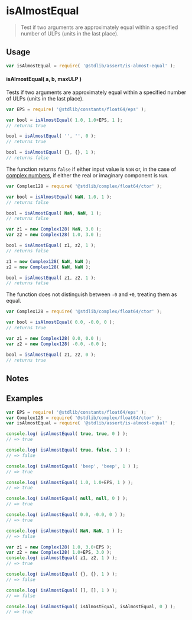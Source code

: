<!--

@license Apache-2.0

Copyright (c) 2025 The Stdlib Authors.

Licensed under the Apache License, Version 2.0 (the "License");
you may not use this file except in compliance with the License.
You may obtain a copy of the License at

   http://www.apache.org/licenses/LICENSE-2.0

Unless required by applicable law or agreed to in writing, software
distributed under the License is distributed on an "AS IS" BASIS,
WITHOUT WARRANTIES OR CONDITIONS OF ANY KIND, either express or implied.
See the License for the specific language governing permissions and
limitations under the License.

-->

# isAlmostEqual

> Test if two arguments are approximately equal within a specified number of ULPs (units in the last place).

<section class="usage">

## Usage

```javascript
var isAlmostEqual = require( '@stdlib/assert/is-almost-equal' );
```

#### isAlmostEqual( a, b, maxULP )

Tests if two arguments are approximately equal within a specified number of ULPs (units in the last place).

```javascript
var EPS = require( '@stdlib/constants/float64/eps' );

var bool = isAlmostEqual( 1.0, 1.0+EPS, 1 );
// returns true

bool = isAlmostEqual( '', '', 0 );
// returns true

bool = isAlmostEqual( {}, {}, 1 );
// returns false
```

The function returns `false` if either input value is `NaN` or, in the case of [complex numbers][@stdlib/complex], if either the real or imaginary component is `NaN`.

```javascript
var Complex128 = require( '@stdlib/complex/float64/ctor' );

var bool = isAlmostEqual( NaN, 1.0, 1 );
// returns false

bool = isAlmostEqual( NaN, NaN, 1 );
// returns false

var z1 = new Complex128( NaN, 3.0 );
var z2 = new Complex128( 1.0, 3.0 );

bool = isAlmostEqual( z1, z2, 1 );
// returns false

z1 = new Complex128( NaN, NaN );
z2 = new Complex128( NaN, NaN );

bool = isAlmostEqual( z1, z2, 1 );
// returns false
```

The function does not distinguish between `-0` and `+0`, treating them as equal.

```javascript
var Complex128 = require( '@stdlib/complex/float64/ctor' );

var bool = isAlmostEqual( 0.0, -0.0, 0 );
// returns true

var z1 = new Complex128( 0.0, 0.0 );
var z2 = new Complex128( -0.0, -0.0 );

bool = isAlmostEqual( z1, z2, 0 );
// returns true
```

</section>

<!-- /.usage -->

<section class="notes">

## Notes

</section>

<!-- /.notes -->

<section class="examples">

## Examples

<!-- eslint no-undef: "error" -->

```javascript
var EPS = require( '@stdlib/constants/float64/eps' );
var Complex128 = require( '@stdlib/complex/float64/ctor' );
var isAlmostEqual = require( '@stdlib/assert/is-almost-equal' );

console.log( isAlmostEqual( true, true, 0 ) );
// => true

console.log( isAlmostEqual( true, false, 1 ) );
// => false

console.log( isAlmostEqual( 'beep', 'beep', 1 ) );
// => true

console.log( isAlmostEqual( 1.0, 1.0+EPS, 1 ) );
// => true

console.log( isAlmostEqual( null, null, 0 ) );
// => true

console.log( isAlmostEqual( 0.0, -0.0, 0 ) );
// => true

console.log( isAlmostEqual( NaN, NaN, 1 ) );
// => false

var z1 = new Complex128( 1.0, 3.0+EPS );
var z2 = new Complex128( 1.0+EPS, 3.0 );
console.log( isAlmostEqual( z1, z2, 1 ) );
// => true

console.log( isAlmostEqual( {}, {}, 1 ) );
// => false

console.log( isAlmostEqual( [], [], 1 ) );
// => false

console.log( isAlmostEqual( isAlmostEqual, isAlmostEqual, 0 ) );
// => true
```

</section>

<!-- /.examples -->

<!-- Section for related `stdlib` packages. Do not manually edit this section, as it is automatically populated. -->

<section class="related">

</section>

<!-- /.related -->

<!-- Section for all links. Make sure to keep an empty line after the `section` element and another before the `/section` close. -->

<section class="links">

[@stdlib/complex]: https://github.com/stdlib-js/complex

<!-- <related-links> -->

<!-- </related-links> -->

</section>

<!-- /.links -->
